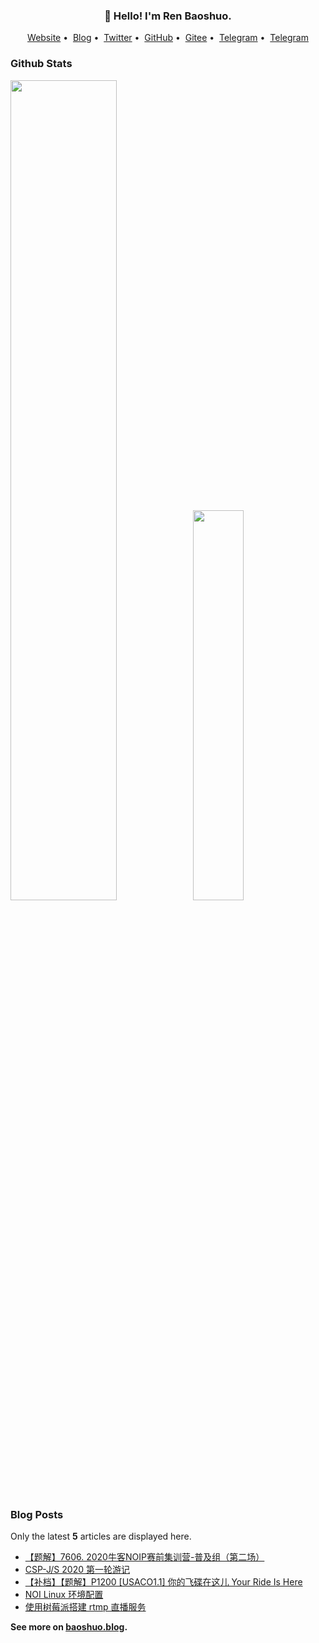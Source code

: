 <h3 align="center">👋 Hello! I'm Ren Baoshuo.</h3>

<p align="center">
<a href="https://baoshuo.ren">Website</a>&nbsp;•&nbsp;
<a href="https://baoshuo.blog">Blog</a>&nbsp;•&nbsp;
<a href="https://twitter.com/renbaoshuo">Twitter</a>&nbsp;•&nbsp;
<a href="https://github.com/renbaoshuo">GitHub</a>&nbsp;•&nbsp;
<a href="https://gitee.com/renbaoshuo">Gitee</a>&nbsp;•&nbsp;
<a href="https://t.me/baoshuo">Telegram</a>&nbsp;•&nbsp;
<a href="https://baoshuo.ren/about.html">Telegram</a>
</p>

<p id="baoshuo-age" align="center" style="display: none;"></p>

### Github Stats

<a href="https://github.com/renbaoshuo"><img src="https://github-readme-stats.vercel.app/api?username=renbaoshuo&show_icons=true&layout=compact&count_private=true&hide_title=true&theme=default" style="width: 58%; max-width: 58%; min-width: 58%;"><img src="https://github-readme-stats.vercel.app/api/top-langs/?username=renbaoshuo&layout=compact&count_private=true&theme=default" style="width: 40%; max-width: 40%; min-width: 40%;"></a>

### Blog Posts

Only the latest **5** articles are displayed here.

<!--START_SECTION:posts-->
* [【题解】7606. 2020牛客NOIP赛前集训营-普及组（第二场）](https:&#x2F;&#x2F;baoshuo.blog&#x2F;post&#x2F;DCpFAwc1x&#x2F;)
* [CSP-J&#x2F;S 2020 第一轮游记](https:&#x2F;&#x2F;baoshuo.blog&#x2F;post&#x2F;HfCvGHpdP&#x2F;)
* [【补档】【题解】P1200 [USACO1.1] 你的飞碟在这儿 Your Ride Is Here](https:&#x2F;&#x2F;baoshuo.blog&#x2F;post&#x2F;E3NP3ip7r&#x2F;)
* [NOI Linux 环境配置](https:&#x2F;&#x2F;baoshuo.blog&#x2F;post&#x2F;qrEx3ihcz&#x2F;)
* [使用树莓派搭建 rtmp 直播服务](https:&#x2F;&#x2F;baoshuo.blog&#x2F;post&#x2F;aG0foj-UI&#x2F;)
<!--END_SECTION:posts-->

**See more on [baoshuo.blog](https://baoshuo.blog).**
